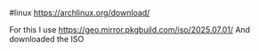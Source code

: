 #linux 
https://archlinux.org/download/

For this I use https://geo.mirror.pkgbuild.com/iso/2025.07.01/
And downloaded the ISO